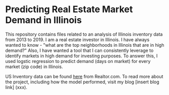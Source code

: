 # Predicting Real Estate Market Demand in Illinois
This repository contains files related to an analysis of Illinois inventory data from 2013 to 2019. I am a real estate investor in Illinois. I have always wanted to know - "what are the top neighborhoods in Illinois that are in high demand?" Also, I have wanted a tool that I can consistently leverage to identify markets in high demand for investing purposes. To answer this, I used logstic regression to predict demand (days on market) for every market (zip code) in Illinois.

US Inventory data can be found [here](https://www.realtor.com/research/data/) from Realtor.com. To read more about the project, including how the model performed, visit my blog [insert blog link] (xxx).
